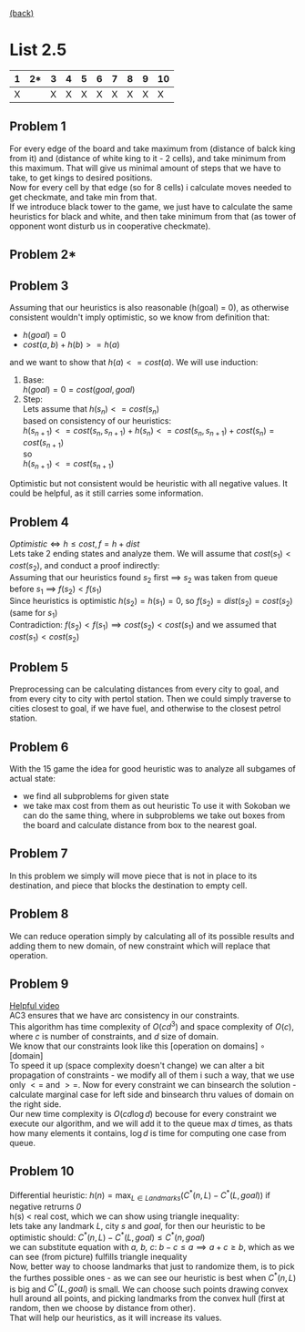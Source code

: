 [(back)](../)
# List 2.5
| 1 | 2*| 3 | 4 | 5 | 6 | 7 | 8 | 9 | 10|
|---|---|---|---|---|---|---|---|---|---|
| X |   | X | X | X | X | X | X | X | X |

## Problem 1
For every edge of the board and take maximum from (distance of balck king from it) and (distance of white king to it - 2 cells), and take minimum from this maximum. That will give us minimal amount of steps that we have to take, to get kings to desired positions. \
Now for every cell by that edge (so for 8 cells) i calculate moves needed to get checkmate, and take min from that.\
If we introduce black tower to the game, we just have to calculate the same heuristics for black and white, and then take minimum from that (as tower of opponent wont disturb us in cooperative checkmate).

## Problem 2*


## Problem 3
Assuming that our heuristics is also reasonable (h(goal) = 0), as otherwise consistent wouldn't imply optimistic, so we know from definition that:
* $h(goal) = 0$
* $cost(a, b) + h(b) >= h(a)$

and we want to show that $h(a) <= cost(a)$. We will use induction:
1. Base:\
$h(goal) = 0 = cost(goal, goal)$
2. Step:\
Lets assume that $h(s_n) <= cost(s_n)$\
based on consistency of our heuristics:\
$h(s_{n+1}) <= cost(s_n, s_{n+1}) + h(s_n) <= cost(s_n, s_{n+1}) + cost(s_n) = cost(s_{n+1})$\
so\
$h(s_{n+1}) <= cost(s_{n+1})$

Optimistic but not consistent would be heuristic with all negative values. It could be helpful, as it still carries some information.

## Problem 4
$Optimistic \iff h \leq cost, f = h + dist$\
Lets take 2 ending states and analyze them. We will assume that $cost(s_1) < cost(s_2)$, and conduct a proof indirectly:\
Assuming that our heuristics found $s_2$ first $\implies$ $s_2$ was taken from queue before $s_1$ $\implies$ $f(s_2) < f(s_1)$\
Since heuristics is optimistic $h(s_2)=h(s_1)=0$, so $f(s_2)=dist(s_2)=cost(s_2)$ (same for $s_1$)\
Contradiction: $f(s_2) < f(s_1) \implies cost(s_2) < cost(s_1)$ and we assumed that $cost(s_1) < cost(s_2)$

## Problem 5
Preprocessing can be calculating distances from every city to goal, and from every city to city with pertol station.
Then we could simply traverse to cities closest to goal, if we have fuel, and otherwise to the closest petrol station. 

## Problem 6
With the 15 game the idea for good heuristic was to analyze all subgames of actual state:
* we find all subproblems for given state
* we take max cost from them as out heuristic
To use it with Sokoban we can do the same thing, where in subproblems we take out boxes from the board and calculate distance from box to the nearest goal. 

## Problem 7
In this problem we simply will move piece that is not in place to its destination, and piece that blocks the destination to empty cell.

## Problem 8
We can reduce operation simply by calculating all of its possible results and adding them to new domain, of new constraint which will replace that operation.

## Problem 9
[Helpful video](https://youtu.be/4cCS8rrYT14)\
AC3 ensures that we have arc consistency in our constraints.\
This algorithm has time complexity of $O(cd^3)$ and space complexity of $O(c)$, where _c_ is number of constraints, and _d_ size of domain.\
We know that our constraints look like this [operation on domains] $\circ$ [domain]\
To speed it up (space complexity doesn't change) we can alter a bit propagation of constraints - we modify all of them i such a way, that we use only $<=$ and $>=$. Now for every constraint we can binsearch the solution - calculate marginal case for left side and binsearch thru values of domain on the right side.\
Our new time complexity is $O(cd\log{d})$ becouse for every constraint we execute our algorithm, and we will add it to the queue max _d_ times, as thats how many elements it contains, $\log{d}$ is time for computing one case from queue.

## Problem 10
Differential heuristic: $h(n) = \max_{L \in Landmarks}(C^*(n, L) - C^*(L, goal))$ if negative retrurns _0_\
h(s) < real cost, which we can show using triangle inequality:\
lets take any landmark _L_, city _s_ and _goal_, for then our heuristic to be optimistic should: $C^*(n, L) - C^*(L, goal) \leq C^*(n, goal)$\
we can substitute equation with _a, b, c_: $b-c \leq a \implies a+c \geq b$, which as we can see (from picture) fulfills triangle inequality\
Now, better way to choose landmarks that just to randomize them, is to pick the furthes possible ones - as we can see our heuristic is best when $C^*(n, L)$ is big and $C^*(L, goal)$ is small. We can choose such points drawing convex hull around all points, and picking landmarks from the convex hull (first at random, then we choose by distance from other).\
That will help our heuristics, as it will increase its values.

